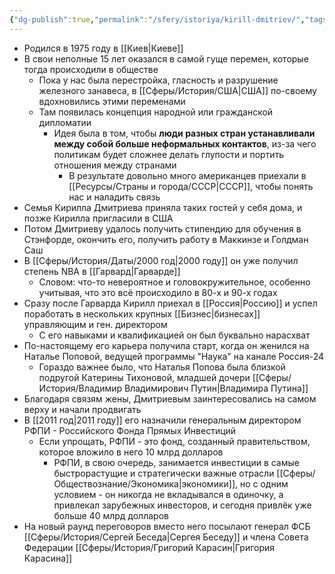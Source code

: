 ```yaml
---
{"dg-publish":true,"permalink":"/sfery/istoriya/kirill-dmitriev/","tags":["История"]}
---
```


- Родился в 1975 году в [[Киев\|Киеве]]
- В свои неполные 15 лет оказался в самой гуще перемен, которые тогда происходили в обществе
	- Пока у нас была перестройка, гласность и разрушение железного занавеса, в [[Сферы/История/США\|США]] по-своему вдохновились этими переменами 
	- Там появилась концепция народной или гражданской дипломатии 
		- Идея была в том, чтобы **люди разных стран устанавливали между собой больше неформальных контактов**, из-за чего политикам будет сложнее делать глупости и портить отношения между странами 
			- В результате довольно много американцев приехали в [[Ресурсы/Страны и города/СССР\|СССР]], чтобы понять нас и наладить связь
- Семья Кирилла Дмитриева приняла таких гостей у себя дома, и позже Кирилла пригласили в США 
- Потом Дмитриеву удалось получить стипендию для обучения в Стэнфорде, окончить его, получить работу в Маккинзе и Голдман Саш
- В [[Сферы/История/Даты/2000 год\|2000 году]] он уже получил степень NBA в [[Гарвард\|Гарварде]] 
	- Словом: что-то невероятное и головокружительное, особенно учитывая, что это всё происходило в 80-х и 90-х годах
- Сразу после Гарварда Кирилл приехал в [[Россия\|Россию]] и успел поработать в нескольких крупных [[Бизнес\|бизнесах]] управляющим и ген. директором
	- С его навыками и квалификацией он был буквально нарасхват 
- По-настоящему его карьера получила старт, когда он женился на Наталье Поповой, ведущей программы "Наука" на канале Россия-24 
	- Гораздо важнее было, что Наталья Попова была близкой подругой Катерины Тихоновой, младшей дочери [[Сферы/История/Владимир Владимирович Путин\|Владимира Путина]] 
- Благодаря связям жены, Дмитриевым заинтересовались на самом верху и начали продвигать 
- В [[2011 год\|2011 году]] его назначили генеральным директором РФПИ - Российского Фонда Прямых Инвестиций 
	- Если упрощать, РФПИ - это фонд, созданный правительством, которое вложило в него 10 млрд долларов 
		- РФПИ, в свою очередь, занимается инвестиции в самые быстрорастущие и стратегически важные отрасли [[Сферы/Обществознание/Экономика\|экономики]], но с одним условием - он никогда не вкладывался в одиночку, а привлекал зарубежных инвесторов, и сегодня привлёк уже больше 40 млрд долларов 
- На новый раунд переговоров вместо него посылают генерал ФСБ [[Сферы/История/Сергей Беседа\|Сергея Беседу]] и члена Совета Федерации [[Сферы/История/Григорий Карасин\|Григория Карасина]]